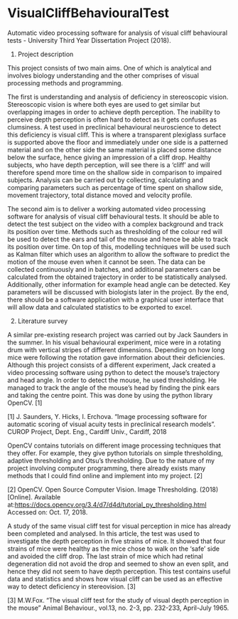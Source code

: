 # VisualCliffBehaviouralTest
Automatic video processing software for analysis of visual cliff behavioural tests - University Third Year Dissertation Project (2018).

1. Project description

This project consists of two main aims. One of which is analytical and involves biology understanding and the other comprises of visual processing methods and programming.

The first is understanding and analysis of deficiency in stereoscopic vision. Stereoscopic vision is where both eyes are used to get similar but overlapping images in order to achieve depth perception. The inability to perceive depth perception is often hard to detect as it gets confuses as clumsiness. A test used in preclinical behavioural neuroscience to detect this deficiency is visual cliff. This is where a transparent plexiglass surface is supported above the floor and immediately under one side is a patterned material and on the other side the same material is placed some distance below the surface, hence giving an impression of a cliff drop. Healthy subjects, who have depth perception, will see there is a ‘cliff’ and will therefore spend more time on the shallow side in comparison to impaired subjects. Analysis can be carried out by collecting, calculating and comparing parameters such as percentage of time spent on shallow side, movement trajectory, total distance moved and velocity profile.

The second aim is to deliver a working automated video processing software for analysis of visual cliff behavioural tests. It should be able to detect the test subject on the video with a complex background and track its position over time. Methods such as thresholding of the colour red will be used to detect the ears and tail of the mouse and hence be able to track its position over time. On top of this, modelling techniques will be used such as Kalman filter which uses an algorithm to allow the software to predict the motion of the mouse even when it cannot be seen. The data can be collected continuously and in batches, and additional parameters can be calculated from the obtained trajectory in order to be statistically analysed. Additionally, other information for example head angle can be detected. Key parameters will be discussed with biologists later in the project. By the end, there should be a software application with a graphical user interface that will allow data and calculated statistics to be exported to excel.


2.	Literature survey

A similar pre-existing research project was carried out by Jack Saunders in the summer. In his visual behavioural experiment, mice were in a rotating drum with vertical stripes of different dimensions. Depending on how long mice were following the rotation gave information about their deficiencies. Although this project consists of a different experiment, Jack created a video processing software using python to detect the mouse’s trajectory and head angle. In order to detect the mouse, he used thresholding. He managed to track the angle of the mouse’s head by finding the pink ears and taking the centre point. This was done by using the python library OpenCV. [1]

[1] J. Saunders, Y. Hicks, I. Erchova. “Image processing software for automatic scoring of visual acuity tests in preclinical research models”. CUROP Project, Dept. Eng., Cardiff Univ., Cardiff, 2018

OpenCV contains tutorials on different image processing techniques that they offer. For example, they give python tutorials on simple thresholding, adaptive thresholding and Otsu’s thresholding. Due to the nature of my project involving computer programming, there already exists many methods that I could find online and implement into my project. [2]

[2] OpenCV. Open Source Computer Vision. Image Thresholding. (2018) [Online]. Available at:https://docs.opencv.org/3.4/d7/d4d/tutorial_py_thresholding.html Accessed on: Oct. 17, 2018. 

A study of the same visual cliff test for visual perception in mice has already been completed and analysed. In this article, the test was used to investigate the depth perception in five strains of mice. It showed that four strains of mice were healthy as the mice chose to walk on the ‘safe’ side and avoided the cliff drop. The last strain of mice which had retinal degeneration did not avoid the drop and seemed to show an even split, and hence they did not seem to have depth perception. This test contains useful data and statistics and shows how visual cliff can be used as an effective way to detect deficiency in stereovision. [3]

[3] M.W.Fox. “The visual cliff test for the study of visual depth perception in the mouse” Animal Behaviour., vol.13, no. 2-3, pp. 232-233, April-July 1965.
